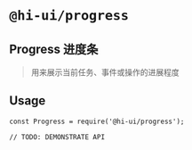 # `@hi-ui/progress`

## Progress 进度条

> 用来展示当前任务、事件或操作的进展程度

## Usage

```
const Progress = require('@hi-ui/progress');

// TODO: DEMONSTRATE API
```
